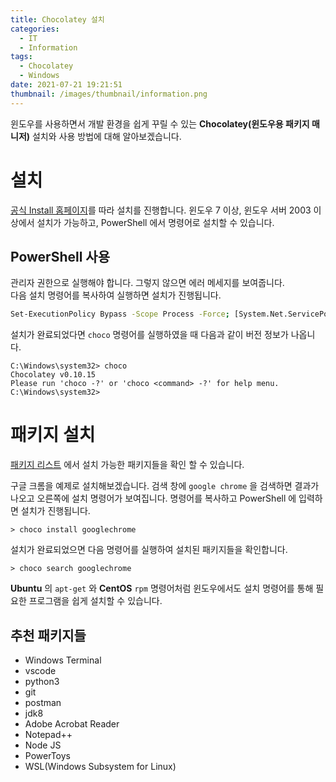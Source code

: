 ```yaml
---
title: Chocolatey 설치
categories:
  - IT
  - Information
tags:
  - Chocolatey
  - Windows
date: 2021-07-21 19:21:51
thumbnail: /images/thumbnail/information.png
---
```


윈도우를 사용하면서 개발 환경을 쉽게 꾸릴 수 있는 **Chocolatey(윈도우용 패키지 매니저)** 설치와 사용 방법에 대해 알아보겠습니다.

# 설치

[공식 Install 홈페이지](https://chocolatey.org/install)를 따라 설치를 진행합니다.
윈도우 7 이상, 윈도우 서버 2003 이상에서 설치가 가능하고, PowerShell 에서 명령어로 설치할 수 있습니다.

## PowerShell 사용

관리자 권한으로 실행해야 합니다. 그렇지 않으면 에러 메세지를 보여줍니다.<br>
다음 설치 명령어를 복사하여 실행하면 설치가 진행됩니다.

```bash
Set-ExecutionPolicy Bypass -Scope Process -Force; [System.Net.ServicePointManager]::SecurityProtocol = [System.Net.ServicePointManager]::SecurityProtocol -bor 3072; iex ((New-Object System.Net.WebClient).DownloadString('https://community.chocolatey.org/install.ps1'))
```

설치가 완료되었다면 `choco` 명령어를 실행하였을 때 다음과 같이 버전 정보가 나옵니다.

```shell
C:\Windows\system32> choco
Chocolatey v0.10.15
Please run 'choco -?' or 'choco <command> -?' for help menu.
C:\Windows\system32>
```

# 패키지 설치

[패키지 리스트](https://community.chocolatey.org/packages) 에서 설치 가능한 패키지들을 확인 할 수 있습니다.<br>

구글 크롬을 예제로 설치해보겠습니다. 검색 창에 `google chrome` 을 검색하면 결과가 나오고 오른쪽에 설치 명령어가 보여집니다. 명령어를 복사하고 PowerShell 에 입력하면 설치가 진행됩니다.

```shell
> choco install googlechrome
```

설치가 완료되었으면 다음 명령어를 실행하여 설치된 패키지들을 확인합니다.

```shell
> choco search googlechrome
```

**Ubuntu** 의 `apt-get` 와 **CentOS** `rpm` 명령어처럼 윈도우에서도 설치 명령어를 통해 필요한 프로그램을 쉽게 설치할 수 있습니다.

## 추천 패키지들

- Windows Terminal
- vscode
- python3
- git
- postman
- jdk8
- Adobe Acrobat Reader
- Notepad++
- Node JS
- PowerToys
- WSL(Windows Subsystem for Linux)
